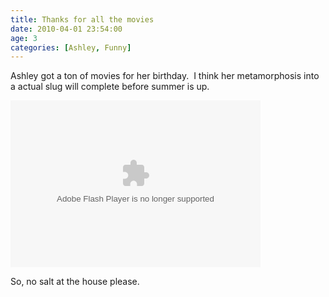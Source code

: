 ```yaml
---
title: Thanks for all the movies
date: 2010-04-01 23:54:00
age: 3
categories: [Ashley, Funny]
---
```

<p>Ashley got a ton of movies for her birthday.  I think her metamorphosis into a actual slug will complete before summer is up.</p>  <p><embed type="application/x-shockwave-flash" src="http://picasaweb.google.com/s/c/bin/slideshow.swf" width="400" height="267" flashvars="host=picasaweb.google.com&amp;hl=en_US&amp;feat=flashalbum&amp;RGB=0x000000&amp;feed=http%3A%2F%2Fpicasaweb.google.com%2Fdata%2Ffeed%2Fapi%2Fuser%2Fwyseguys%2Falbumid%2F5458016701458898945%3Falt%3Drss%26kind%3Dphoto%26authkey%3DGv1sRgCPKOx_Sjn5uR6QE%26hl%3Den_US" pluginspage="http://www.macromedia.com/go/getflashplayer" /></p>  <p>So, no salt at the house please.</p>
